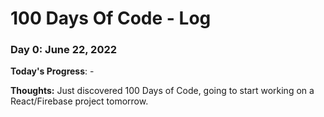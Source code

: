 # 100 Days Of Code - Log

### Day 0: June 22, 2022

**Today's Progress**: -

**Thoughts:** Just discovered 100 Days of Code, going to start working on a React/Firebase project tomorrow. 
